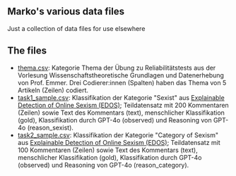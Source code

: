 ## Marko's various data files
Just a collection of data files for use elsewhere

## The files
- [thema.csv](thema.csv): Kategorie Thema der Übung zu Reliabilitätstests aus der Vorlesung Wissenschaftstheoretische Grundlagen und Datenerhebung von Prof. Emmer. Drei Codierer:innen (Spalten) haben das Thema von 5 Artikeln (Zeilen) codiert.
- [task1_sample.csv](task1_sample.csv): Klassifikation der Kategorie "Sexist" aus [Explainable Detection of Online Sexism (EDOS)](https://github.com/rewire-online/edos); Teildatensatz mit 200 Kommentaren (Zeilen) sowie Text des Kommentars (text), menschlicher Klassifikation (gold), Klassifikation durch GPT-4o (observed) und Reasoning von GPT-4o (reason_sexist).
- [task2_sample.csv](task2_sample.csv): Klassifikation der Kategorie "Category of Sexism" aus [Explainable Detection of Online Sexism (EDOS)](https://github.com/rewire-online/edos); Teildatensatz mit 100 Kommentaren (Zeilen) sowie Text des Kommentars (text), menschlicher Klassifikation (gold), Klassifikation durch GPT-4o (observed) und Reasoning von GPT-4o (reason_category).
